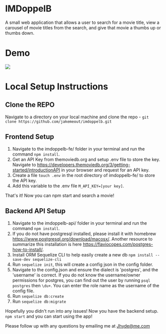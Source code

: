 # IMDoppelB

A small web application that allows a user to search for a movie title, view a carousel of movie titles from the search, and give that movie a thumbs up or thumbs down.

# Demo
![](IMDoppelBDemo.gif)



# Local Setup Instructions

## Clone the REPO
Navigate to a directory on your local machine and clone the repo - `git clone https://github.com/jakemeout/imdoppelb.git`

## Frontend Setup

1. Navigate to the imdoppelb-fe/ folder in your terminal and run the command `npm install`.
2. Get an API Key from themoviedb.org and setup .env file to store the key. Navigate to https://developers.themoviedb.org/3/getting-started/introductionAPI in your browser and request for an API key.
3. Create a file `touch .env` in the root directory of imdoppelb-fe/ to store the API key.
4. Add this variable to the .env file `M_API_KEY=[your key]`.

That's it! Now you can npm start and search a movie!



## Backend API Setup

1. Navigate to the imdoppelb-api/ folder in your terminal and run the command `npm install`.
2. If you do not have postgresql installed, please install it with homebrew https://www.postgresql.org/download/macosx/. Another resource to summarize this installation is here https://flaviocopes.com/postgres-how-to-install/.
3. Install ORM Sequelize CLI to help easily create a new db `npm install --save-dev sequelize-cli`
4. Run `sequelize init`, this will create a config json in the config folder. 
5. Navigate to the config.json and ensure the dialect is 'postgres', and the 'username' is correct. If you do not know the username/owner permissions for postgres, you can find out the user by running `psql postgres` then `\du+`. You can enter the role name as the username of the config file.
6. Run `sequelize db:create`
7. Run `sequelize db:migrate`

Hopefully you didn't run into any issues! Now you have the backend setup. `npm start` and you can start using the app!

Please follow up with any questions by emailing me at [Jhyde@me.com](mailto:jhyde@me.com)